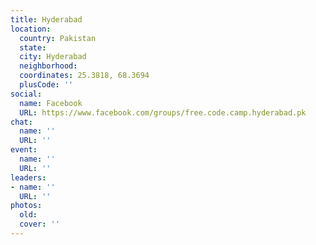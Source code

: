 ```yaml
---
title: Hyderabad
location:
  country: Pakistan
  state: 
  city: Hyderabad
  neighborhood: 
  coordinates: 25.3818, 68.3694
  plusCode: ''
social:
  name: Facebook
  URL: https://www.facebook.com/groups/free.code.camp.hyderabad.pk
chat:
  name: ''
  URL: ''
event:
  name: ''
  URL: ''
leaders:
- name: ''
  URL: ''
photos:
  old: 
  cover: ''
---
```

